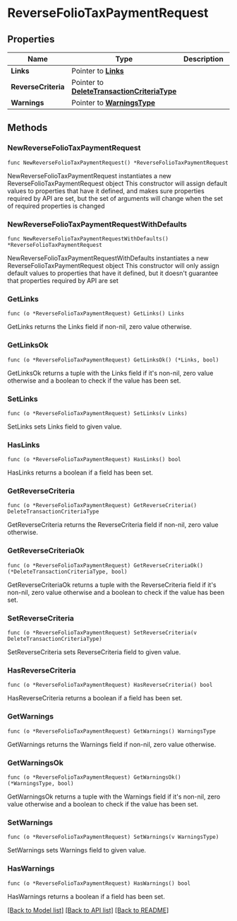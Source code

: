 # ReverseFolioTaxPaymentRequest

## Properties

Name | Type | Description | Notes
------------ | ------------- | ------------- | -------------
**Links** | Pointer to [**Links**](Links.md) |  | [optional] 
**ReverseCriteria** | Pointer to [**DeleteTransactionCriteriaType**](DeleteTransactionCriteriaType.md) |  | [optional] 
**Warnings** | Pointer to [**WarningsType**](WarningsType.md) |  | [optional] 

## Methods

### NewReverseFolioTaxPaymentRequest

`func NewReverseFolioTaxPaymentRequest() *ReverseFolioTaxPaymentRequest`

NewReverseFolioTaxPaymentRequest instantiates a new ReverseFolioTaxPaymentRequest object
This constructor will assign default values to properties that have it defined,
and makes sure properties required by API are set, but the set of arguments
will change when the set of required properties is changed

### NewReverseFolioTaxPaymentRequestWithDefaults

`func NewReverseFolioTaxPaymentRequestWithDefaults() *ReverseFolioTaxPaymentRequest`

NewReverseFolioTaxPaymentRequestWithDefaults instantiates a new ReverseFolioTaxPaymentRequest object
This constructor will only assign default values to properties that have it defined,
but it doesn't guarantee that properties required by API are set

### GetLinks

`func (o *ReverseFolioTaxPaymentRequest) GetLinks() Links`

GetLinks returns the Links field if non-nil, zero value otherwise.

### GetLinksOk

`func (o *ReverseFolioTaxPaymentRequest) GetLinksOk() (*Links, bool)`

GetLinksOk returns a tuple with the Links field if it's non-nil, zero value otherwise
and a boolean to check if the value has been set.

### SetLinks

`func (o *ReverseFolioTaxPaymentRequest) SetLinks(v Links)`

SetLinks sets Links field to given value.

### HasLinks

`func (o *ReverseFolioTaxPaymentRequest) HasLinks() bool`

HasLinks returns a boolean if a field has been set.

### GetReverseCriteria

`func (o *ReverseFolioTaxPaymentRequest) GetReverseCriteria() DeleteTransactionCriteriaType`

GetReverseCriteria returns the ReverseCriteria field if non-nil, zero value otherwise.

### GetReverseCriteriaOk

`func (o *ReverseFolioTaxPaymentRequest) GetReverseCriteriaOk() (*DeleteTransactionCriteriaType, bool)`

GetReverseCriteriaOk returns a tuple with the ReverseCriteria field if it's non-nil, zero value otherwise
and a boolean to check if the value has been set.

### SetReverseCriteria

`func (o *ReverseFolioTaxPaymentRequest) SetReverseCriteria(v DeleteTransactionCriteriaType)`

SetReverseCriteria sets ReverseCriteria field to given value.

### HasReverseCriteria

`func (o *ReverseFolioTaxPaymentRequest) HasReverseCriteria() bool`

HasReverseCriteria returns a boolean if a field has been set.

### GetWarnings

`func (o *ReverseFolioTaxPaymentRequest) GetWarnings() WarningsType`

GetWarnings returns the Warnings field if non-nil, zero value otherwise.

### GetWarningsOk

`func (o *ReverseFolioTaxPaymentRequest) GetWarningsOk() (*WarningsType, bool)`

GetWarningsOk returns a tuple with the Warnings field if it's non-nil, zero value otherwise
and a boolean to check if the value has been set.

### SetWarnings

`func (o *ReverseFolioTaxPaymentRequest) SetWarnings(v WarningsType)`

SetWarnings sets Warnings field to given value.

### HasWarnings

`func (o *ReverseFolioTaxPaymentRequest) HasWarnings() bool`

HasWarnings returns a boolean if a field has been set.


[[Back to Model list]](../README.md#documentation-for-models) [[Back to API list]](../README.md#documentation-for-api-endpoints) [[Back to README]](../README.md)


